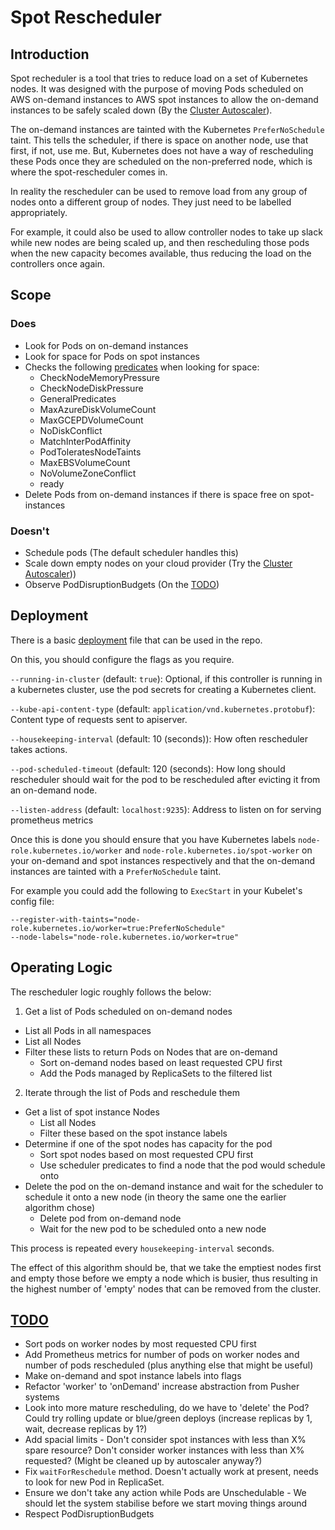 # Spot Rescheduler

## Introduction

Spot recheduler is a tool that tries to reduce load on a set of Kubernetes nodes. It was designed with the purpose of moving Pods scheduled on AWS on-demand instances to AWS spot instances to allow the on-demand instances to be safely scaled down (By the [Cluster Autoscaler](https://github.com/kubernetes/autoscaler/tree/master/cluster-autoscaler)).

The on-demand instances are tainted with the Kubernetes `PreferNoSchedule` taint. This tells the scheduler, if there is space on another node, use that first, if not, use me. But, Kubernetes does not have a way of rescheduling these Pods once they are scheduled on the non-preferred node, which is where the spot-rescheduler comes in.

In reality the rescheduler can be used to remove load from any group of nodes onto a different group of nodes. They just need to be labelled appropriately.

For example, it could also be used to allow controller nodes to take up slack while new nodes are being scaled up, and then rescheduling those pods when the new capacity becomes available, thus reducing the load on the controllers once again.

## Scope
### Does
* Look for Pods on on-demand instances
* Look for space for Pods on spot instances
* Checks the following [predicates](https://github.com/kubernetes/kubernetes/blob/v1.8.0-alpha.3/plugin/pkg/scheduler/algorithm/predicates/predicates.go) when looking for space:
  * CheckNodeMemoryPressure
  * CheckNodeDiskPressure
  * GeneralPredicates
  * MaxAzureDiskVolumeCount
  * MaxGCEPDVolumeCount
  * NoDiskConflict
  * MatchInterPodAffinity
  * PodToleratesNodeTaints
  * MaxEBSVolumeCount
  * NoVolumeZoneConflict
  * ready
* Delete Pods from on-demand instances if there is space free on spot-instances


### Doesn't
* Schedule pods (The default scheduler handles this)
* Scale down empty nodes on your cloud provider (Try the [Cluster Autoscaler](https://github.com/kubernetes/autoscaler/tree/master/cluster-autoscaler)))
* Observe PodDisruptionBudgets (On the [TODO](#todo))

## Deployment

There is a basic [deployment](https://github.com/pusher/spot-rescheduler/blob/master/deployment-spot-rescheduler.yaml) file that can be used in the repo.

On this, you should configure the flags as you require.

`--running-in-cluster` (default: `true`): Optional, if this controller is running in a kubernetes cluster, use the
 pod secrets for creating a Kubernetes client.

 `--kube-api-content-type` (default: `application/vnd.kubernetes.protobuf`): Content type of requests sent to apiserver.

`--housekeeping-interval` (default: 10 (seconds)): How often rescheduler takes actions.

`--pod-scheduled-timeout` (default: 120 (seconds): How long should rescheduler should wait for the pod to be rescheduled after evicting it from an on-demand node.

`--listen-address` (default: `localhost:9235`): Address to listen on for serving prometheus metrics

Once this is done you should ensure that you have Kubernetes labels `node-role.kubernetes.io/worker` and `node-role.kubernetes.io/spot-worker` on your on-demand and spot instances respectively and that the on-demand instances are tainted with a `PreferNoSchedule` taint.

For example you could add the following to `ExecStart` in your Kubelet's config file:
```
--register-with-taints="node-role.kubernetes.io/worker=true:PreferNoSchedule"
--node-labels="node-role.kubernetes.io/worker=true"
```

## Operating Logic

The rescheduler logic roughly follows the below:

1. Get a list of Pods scheduled on on-demand nodes
  * List all Pods in all namespaces
  * List all Nodes
  * Filter these lists to return Pods on Nodes that are on-demand
    * Sort on-demand nodes based on least requested CPU first
    * Add the Pods managed by ReplicaSets to the filtered list
2. Iterate through the list of Pods and reschedule them
  * Get a list of spot instance Nodes
    * List all Nodes
    * Filter these based on the spot instance labels
  * Determine if one of the spot nodes has capacity for the pod
    * Sort spot nodes based on most requested CPU first
    * Use scheduler predicates to find a node that the pod would schedule onto
  * Delete the pod on the on-demand instance and wait for the scheduler to schedule it onto a new node (in theory the same one the earlier algorithm chose)
    * Delete pod from on-demand node
    * Wait for the new pod to be scheduled onto a new node

This process is repeated every `housekeeping-interval` seconds.

The effect of this algorithm should be, that we take the emptiest nodes first and empty those before we empty a node which is busier, thus resulting in the highest number of 'empty' nodes that can be removed from the cluster.

## [TODO](#todo)

* Sort pods on worker nodes by most requested CPU first
* Add Prometheus metrics for number of pods on worker nodes and number of pods rescheduled (plus anything else that might be useful)
* Make on-demand and spot instance labels into flags
* Refactor 'worker' to 'onDemand' increase abstraction from Pusher systems
* Look into more mature rescheduling, do we have to 'delete' the Pod? Could try rolling update or blue/green deploys (increase replicas by 1, wait, decrease replicas by 1?)
* Add spacial limits - Don't consider spot instances with less than X% spare resource? Don't consider worker instances with less than X% requested? (Might be cleaned up by autoscaler anyway?)
* Fix `waitForReschedule` method. Doesn't actually work at present, needs to look for new Pod in ReplicaSet.
* Ensure we don't take any action while Pods are Unschedulable - We should let the system stabilise before we start moving things around
* Respect PodDisruptionBudgets
